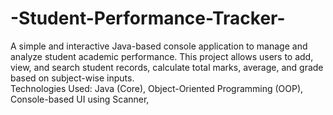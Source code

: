 # -Student-Performance-Tracker-
A simple and interactive Java-based console application to manage and analyze student academic performance. This project allows users to add, view, and search student records, calculate total marks, average, and grade based on subject-wise inputs.  
Technologies Used:
Java (Core),
Object-Oriented Programming (OOP),
Console-based UI using Scanner,
